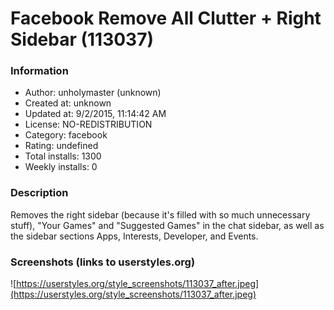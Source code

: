 # Facebook Remove All Clutter + Right Sidebar (113037)

### Information
- Author: unholymaster (unknown)
- Created at: unknown
- Updated at: 9/2/2015, 11:14:42 AM
- License: NO-REDISTRIBUTION
- Category: facebook
- Rating: undefined
- Total installs: 1300
- Weekly installs: 0


### Description
Removes the right sidebar (because it's filled with so much unnecessary stuff), "Your Games" and "Suggested Games" in the chat sidebar, as well as the sidebar sections Apps, Interests, Developer, and Events.


### Screenshots (links to userstyles.org)
![https://userstyles.org/style_screenshots/113037_after.jpeg](https://userstyles.org/style_screenshots/113037_after.jpeg)


